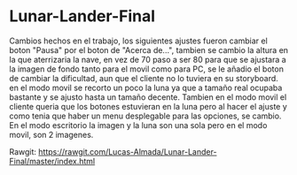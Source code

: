 # Lunar-Lander-Final

Cambios hechos en el trabajo, los siguientes ajustes fueron cambiar el boton "Pausa" por el boton de "Acerca de...", tambien se cambio la altura en la que aterrizaria la nave, en vez de 70 paso a ser 80 para que se ajustara a la imagen de fondo tanto para el movil como para PC, se le añadio el boton de cambiar la dificultad, aun que el cliente no lo tuviera en su storyboard. en el modo movil se recorto un poco la luna ya que a tamaño real ocupaba bastante y se ajusto hasta un tamaño decente. Tambien en el modo movil el cliente queria que los botones estuvieran en la luna pero al hacer el ajuste y como tenia que haber un menu desplegable para las opciones, se cambio. En el modo escritorio la imagen y la luna son una sola pero en el modo movil, son 2 imagenes.

Rawgit: https://rawgit.com/Lucas-Almada/Lunar-Lander-Final/master/index.html
